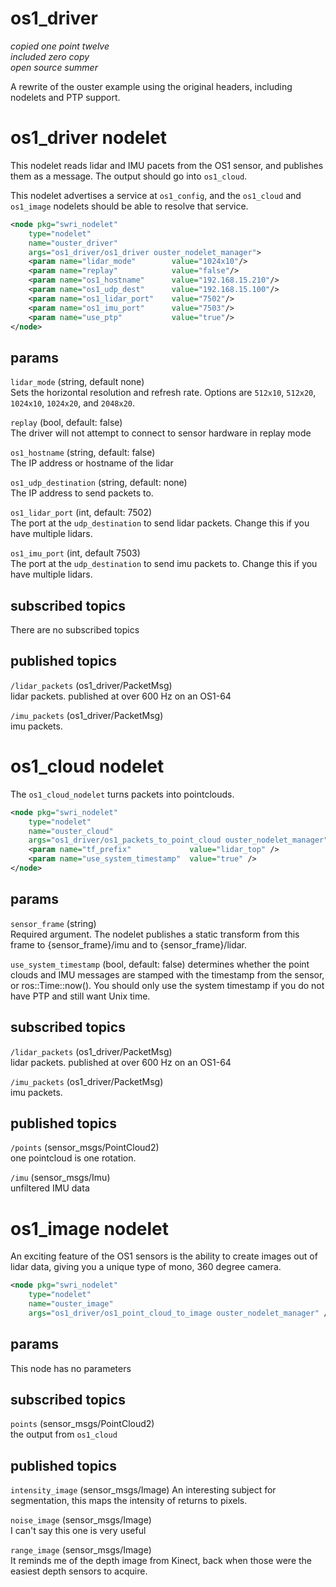 # os1_driver

*copied one point twelve*  
*included zero copy*  
*open source summer*   

A rewrite of the ouster example using the original headers, including nodelets and PTP support.

# os1_driver nodelet
This nodelet reads lidar and IMU pacets from the OS1 sensor, and publishes them as a message. The output should go into `os1_cloud`.

This nodelet advertises a service at `os1_config`, and the `os1_cloud` and `os1_image` nodelets should be able to resolve that service.

```xml
<node pkg="swri_nodelet" 
    type="nodelet" 
    name="ouster_driver" 
    args="os1_driver/os1_driver ouster_nodelet_manager">
    <param name="lidar_mode"        value="1024x10"/>
    <param name="replay"            value="false"/>
    <param name="os1_hostname"      value="192.168.15.210"/>
    <param name="os1_udp_dest"      value="192.168.15.100"/>
    <param name="os1_lidar_port"    value="7502"/>
    <param name="os1_imu_port"      value="7503"/>
    <param name="use_ptp"           value="true"/>
</node>
```

## params

`lidar_mode` (string, default none)  
Sets the horizontal resolution and refresh rate. Options are `512x10`, `512x20`, `1024x10`, `1024x20`, and `2048x20`. 

`replay` (bool, default: false)  
The driver will not attempt to connect to sensor hardware in replay mode

`os1_hostname` (string, default: false)  
The IP address or hostname of the lidar

`os1_udp_destination` (string, default: none)  
The IP address to send packets to.

`os1_lidar_port` (int, default: 7502)  
The port at the `udp_destination` to send lidar packets. Change this if you have multiple lidars.

`os1_imu_port` (int, default 7503)  
The port at the `udp_destination` to send imu packets to. Change this if you have multiple lidars.


## subscribed topics
There are no subscribed topics

## published topics
`/lidar_packets` (os1_driver/PacketMsg)  
lidar packets. published at over 600 Hz on an OS1-64

`/imu_packets` (os1_driver/PacketMsg)  
imu packets.

# os1_cloud nodelet
The `os1_cloud_nodelet` turns packets into pointclouds.

```xml
<node pkg="swri_nodelet" 
    type="nodelet" 
    name="ouster_cloud" 
    args="os1_driver/os1_packets_to_point_cloud ouster_nodelet_manager">
    <param name="tf_prefix"             value="lidar_top" />
    <param name="use_system_timestamp"  value="true" />
</node>
```

## params
`sensor_frame` (string)  
Required argument. The nodelet publishes a static transform from this frame to {sensor_frame}/imu and to {sensor_frame}/lidar.

`use_system_timestamp` (bool, default: false)
determines whether the point clouds and IMU messages are stamped with the timestamp from the sensor, or ros::Time::now(). You should only use the system timestamp if you do not have PTP and still want Unix time.

## subscribed topics
`/lidar_packets` (os1_driver/PacketMsg)  
lidar packets. published at over 600 Hz on an OS1-64

`/imu_packets` (os1_driver/PacketMsg)  
imu packets.

## published topics
`/points` (sensor_msgs/PointCloud2)  
one pointcloud is one rotation.

`/imu` (sensor_msgs/Imu)  
unfiltered IMU data

# os1_image nodelet
An exciting feature of the OS1 sensors is the ability to create images out of lidar data, giving you a unique type of mono, 360 degree camera.

```xml
<node pkg="swri_nodelet" 
    type="nodelet" 
    name="ouster_image" 
    args="os1_driver/os1_point_cloud_to_image ouster_nodelet_manager" />
```

## params
This node has no parameters

## subscribed topics
`points` (sensor_msgs/PointCloud2)  
the output from `os1_cloud`

## published topics
`intensity_image` (sensor_msgs/Image)
An interesting subject for segmentation, this maps the intensity of returns to pixels.

`noise_image` (sensor_msgs/Image)  
I can't say this one is very useful

`range_image` (sensor_msgs/Image)  
It reminds me of the depth image from Kinect, back when those were the easiest depth sensors to acquire.